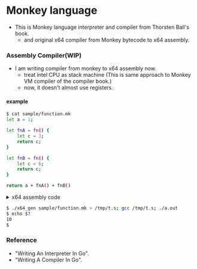 # Monkey language
- This is Monkey language interpreter and compiler from Thorsten Ball's book.
  - and original x64 compiler from Monkey bytecode to x64 assembly.

### Assembly Compiler(WIP) 
- I am writing compiler from monkey to x64 assembly now.
  - treat intel CPU as stack machine (This is same approach to Monkey VM compiler of the compiler book.)
  - now, it doesn't almost use registers. 

#### example
```bash
$ cat sample/function.mk 
let a = 1;

let fnA = fn() {
	let c = 3;
	return c;
}

let fnB = fn() {
	let c = 6;
	return c;
}

return a + fnA() + fnB()
```

<details>
<summary>x64 assembly code</summary>
<pre>
<code>

$ ./x64_gen sample/function.mk
.intel_syntax noprefix

.text
.global main
main:
	push rbp
	mov rbp, rsp
	sub rsp, 24
	push 1
	pop rax
	mov [rbp-8] ,rax
	lea rax, function1[rip]
	push rax
	pop rax
	mov [rbp-16] ,rax
	lea rax, function2[rip]
	push rax
	pop rax
	mov [rbp-24] ,rax
	mov rax, [rbp-8]
	push rax
	mov rax, [rbp-16]
	push rax
	pop rax
	call rax
	push rax
	pop rbx
	pop rax
	add rax, rbx
	push rax
	mov rax, [rbp-24]
	push rax
	pop rax
	call rax
	push rax
	pop rbx
	pop rax
	add rax, rbx
	push rax
	pop rax
	mov rsp, rbp
	pop rbp
	ret

.global function1
function1:
	push rbp
	mov rbp, rsp
	sub rsp, 8
	push 3
	pop rax
	mov [rbp-8] ,rax
	mov rax, [rbp-8]
	push rax
	pop rax
	mov rsp, rbp
	pop rbp
	ret

.global function2
function2:
	push rbp
	mov rbp, rsp
	sub rsp, 8
	push 6
	pop rax
	mov [rbp-8] ,rax
	mov rax, [rbp-8]
	push rax
	pop rax
	mov rsp, rbp
	pop rbp
	ret


$ 

</code>
</pre>
</details>



```bash
$ ./x64_gen sample/function.mk > /tmp/t.s; gcc /tmp/t.s; ./a.out
$ echo $?
10
$ 
```

### Reference
 - "Writing An Interpreter In Go".
 - "Writing A Compiler In Go".

